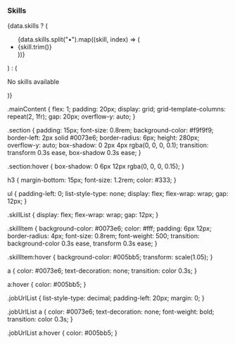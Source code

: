 <section className={styles.section}>
  <h3>Skills</h3>
  {data.skills ? (
    <ul className={styles.skillList}>
      {data.skills.split("•").map((skill, index) => (
        <li key={index} className={styles.skillItem}>
          {skill.trim()}
        </li>
      ))}
    </ul>
  ) : (
    <p>No skills available</p>
  )}
</section>




.mainContent {
  flex: 1;
  padding: 20px;
  display: grid;
  grid-template-columns: repeat(2, 1fr);
  gap: 20px;
  overflow-y: auto;
}

.section {
  padding: 15px;
  font-size: 0.8rem;
  background-color: #f9f9f9;
  border-left: 2px solid #0073e6;
  border-radius: 6px;
  height: 280px;
  overflow-y: auto;
  box-shadow: 0 2px 4px rgba(0, 0, 0, 0.1);
  transition: transform 0.3s ease, box-shadow 0.3s ease;
}

.section:hover {
  box-shadow: 0 6px 12px rgba(0, 0, 0, 0.15);
}

h3 {
  margin-bottom: 15px;
  font-size: 1.2rem;
  color: #333;
}

ul {
  padding-left: 0;
  list-style-type: none;
  display: flex;
  flex-wrap: wrap;
  gap: 12px;
}

.skillList {
  display: flex;
  flex-wrap: wrap;
  gap: 12px;
}

.skillItem {
  background-color: #0073e6;
  color: #fff;
  padding: 6px 12px;
  border-radius: 4px;
  font-size: 0.8rem;
  font-weight: 500;
  transition: background-color 0.3s ease, transform 0.3s ease;
}

.skillItem:hover {
  background-color: #005bb5;
  transform: scale(1.05);
}

a {
  color: #0073e6;
  text-decoration: none;
  transition: color 0.3s;
}

a:hover {
  color: #005bb5;
}

.jobUrlList {
  list-style-type: decimal;
  padding-left: 20px;
  margin: 0;
}

.jobUrlList a {
  color: #0073e6;
  text-decoration: none;
  font-weight: bold;
  transition: color 0.3s;
}

.jobUrlList a:hover {
  color: #005bb5;
}
